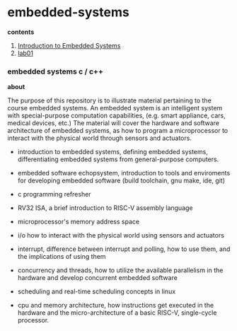 # embedded-systems

**contents**

1.  [Introduction to Embedded Systems](./course/01-introduction-to-embedded-systems.md)
2.  [lab01](./src/lab01/README.md)

### embedded systems c / c++

**about**

The purpose of this repository is to illustrate material pertaining to the course embedded systems.  An embedded system is an intelligent system with special-purpose computation capabilities, (e.g. smart appliance, cars, medical devices, etc.)  The material will cover the hardware and software architecture of embedded systems, as how to program a microprocessor to interact with the physical world through sensors and actuators.

- introduction to embedded systems, defining embedded systems, differentiating embedded systems from general-purpose computers.

- embedded software echopsystem, introduction to tools and enviroments for developing embedded software (build toolchain, gnu make, ide, git)

- c programming refresher

- RV32 ISA, a brief introduction to RISC-V assembly language

- microprocessor's memory address space

- i/o how to interact with the physical world using sensors and actuators

- interrupt, difference between interrupt and polling, how to use them, and the implications of using them

- concurrency and threads, how to utilize the available parallelism in the hardware and develop concurrent embedded software

- scheduling and real-time scheduling concepts in linux

- cpu and memory architecture, how instructions get executed in the hardware and the micro-architecture of a basic RISC-V, single-cycle processor.
